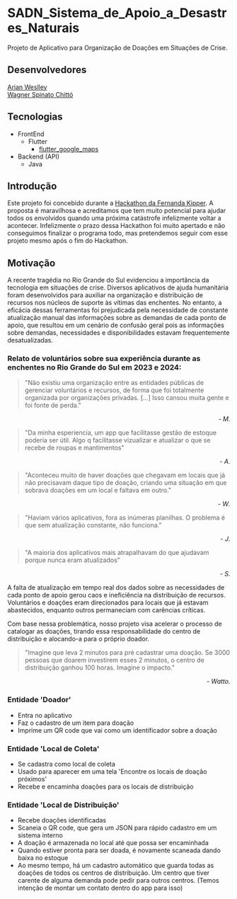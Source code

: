 # SADN_Sistema_de_Apoio_a_Desastres_Naturais

Projeto de Aplicativo para Organização de Doações em Situações de Crise.

## Desenvolvedores

[Arian Weslley](https://github.com/Navelogic)  
[Wagner Spinato Chittó](https://github.com/Treorai)

## Tecnologias
- FrontEnd
    - Flutter
        - [flutter_google_maps](https://pub.dev/packages/google_maps_flutter)
- Backend (API)
    - Java
    
## Introdução

Este projeto foi concebido durante a [Hackathon da Fernanda Kipper](https://github.com/Fernanda-Kipper/hackathon-2024).
A proposta é maravilhosa e acreditamos que tem muito potencial para ajudar todos os envolvidos quando uma próxima catástrofe infelizmente voltar a acontecer.
Infelizmente o prazo dessa Hackathon foi muito apertado e não conseguimos finalizar o programa todo, mas pretendemos seguir com esse projeto mesmo após o fim do Hackathon.

## Motivação

A recente tragédia no Rio Grande do Sul evidenciou a importância da tecnologia em situações de crise. Diversos aplicativos de ajuda humanitária foram desenvolvidos para auxiliar na organização e distribuição de recursos nos núcleos de suporte às vítimas das enchentes. No entanto, a eficácia dessas ferramentas foi prejudicada pela necessidade de constante atualização manual das informações sobre as demandas de cada ponto de apoio, que resultou em um cenário de confusão geral pois as informações sobre demandas, necessidades e disponibilidades estavam frequentemente desatualizadas.

### Relato de voluntários sobre sua experiência durante as enchentes no Rio Grande do Sul em 2023 e 2024:

> "Não existiu uma organização entre as entidades públicas de gerenciar voluntários e recursos, de forma que foi totalmente organizada por organizações privadas. [...] Isso cansou muita gente e foi fonte de perda."
<div dir="rtl"><i> .M -</i></div>

> "Da minha esperiencia, um app que facilitasse gestão de estoque poderia ser útil. Algo q facilitasse vizualizar e atualizar o que se recebe de roupas e mantimentos"
<div dir="rtl"><i> .A -</i></div>

> "Aconteceu muito de haver doações que chegavam em locais que já não precisavam daque tipo de doação, criando uma situação em que sobrava doações em um local e faltava em outro."
<div dir="rtl"><i> .W -</i></div>

> "Haviam vários aplicativos, fora as inúmeras planilhas. O problema é que sem atualização constante, não funciona."
<div dir="rtl"><i> .J -</i></div>

> "A maioria dos aplicativos mais atrapalhavam do que ajudavam porque nunca eram atualizados"
<div dir="rtl"><i> .S -</i></div>

A falta de atualização em tempo real dos dados sobre as necessidades de cada ponto de apoio gerou caos e ineficiência na distribuição de recursos. Voluntários e doações eram direcionados para locais que já estavam abastecidos, enquanto outros permaneciam com carências críticas.

Com base nessa problemática, nosso projeto visa acelerar o processo de catalogar as doações, tirando essa responsabilidade do centro de distribuição e alocando-a para o próprio doador.

> "Imagine que leva 2 minutos para pré cadastrar uma doação. Se 3000 pessoas que doarem investirem esses 2 minutos, o centro de distribuição ganhou 100 horas. Imagine o impacto."
<div dir="rtl"><i> .Watto -</i></div>

### Entidade 'Doador'

- Entra no aplicativo
- Faz o cadastro de um item para doação
- Imprime um QR code que vai como um identificador sobre a doação

### Entidade 'Local de Coleta'

- Se cadastra como local de coleta
- Usado para aparecer em uma tela 'Encontre os locais de doação próximos'
- Recebe e encaminha doações para os locais de distribuição

### Entidade 'Local de Distribuição'

- Recebe doações identificadas
- Scaneia o QR code, que gera um JSON para rápido cadastro em um sistema interno
- A doação é armazenada no local até que possa ser encaminhada
- Quando estiver pronta para ser doada, é novamente scaneada dando baixa no estoque
- Ao mesmo tempo, há um cadastro automático que guarda todas as doações de todos os centros de distribuição. Um centro que tiver carente de alguma demanda pode pedir para outros centros. (Temos intenção de montar um contato dentro do app para isso)
